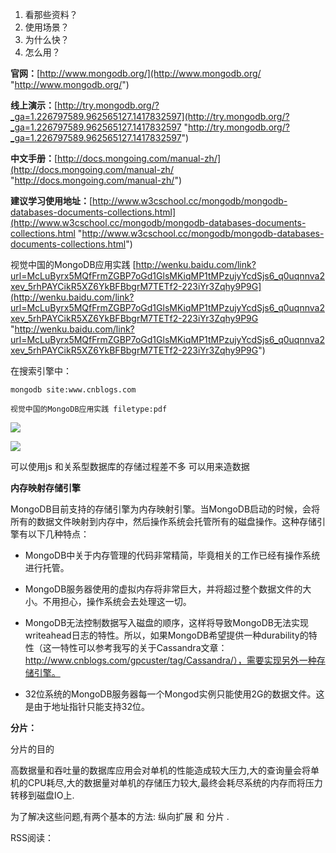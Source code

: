 1. 看那些资料？
2. 使用场景？
2. 为什么快？
3. 怎么用？

**官网：**[http://www.mongodb.org/](http://www.mongodb.org/ "http://www.mongodb.org/")

**线上演示：**[http://try.mongodb.org/?_ga=1.226797589.962565127.1417832597](http://try.mongodb.org/?_ga=1.226797589.962565127.1417832597 "http://try.mongodb.org/?_ga=1.226797589.962565127.1417832597")

**中文手册：**[http://docs.mongoing.com/manual-zh/](http://docs.mongoing.com/manual-zh/ "http://docs.mongoing.com/manual-zh/")

**建议学习使用地址：**[http://www.w3cschool.cc/mongodb/mongodb-databases-documents-collections.html](http://www.w3cschool.cc/mongodb/mongodb-databases-documents-collections.html "http://www.w3cschool.cc/mongodb/mongodb-databases-documents-collections.html")


视觉中国的MongoDB应用实践
    [http://wenku.baidu.com/link?url=McLuByrx5MQfFrmZGBP7oGd1GlsMKiqMP1tMPzujyYcdSjs6_q0uqnnva2xev_5rhPAYCikR5XZ6YkBFBbgrM7TETf2-223iYr3Zqhy9P9G](http://wenku.baidu.com/link?url=McLuByrx5MQfFrmZGBP7oGd1GlsMKiqMP1tMPzujyYcdSjs6_q0uqnnva2xev_5rhPAYCikR5XZ6YkBFBbgrM7TETf2-223iYr3Zqhy9P9G "http://wenku.baidu.com/link?url=McLuByrx5MQfFrmZGBP7oGd1GlsMKiqMP1tMPzujyYcdSjs6_q0uqnnva2xev_5rhPAYCikR5XZ6YkBFBbgrM7TETf2-223iYr3Zqhy9P9G")

在搜索引擎中：

    mongodb site:www.cnblogs.com

    视觉中国的MongoDB应用实践 filetype:pdf

![](http://images.cnitblog.com/i/339094/201407/171531576463891.png)

![](http://up.2cto.com/2012/0413/20120413102028731.jpg)

可以使用js  和关系型数据库的存储过程差不多 可以用来造数据

**内存映射存储引擎**

MongoDB目前支持的存储引擎为内存映射引擎。当MongoDB启动的时候，会将所有的数据文件映射到内存中，然后操作系统会托管所有的磁盘操作。这种存储引擎有以下几种特点：

* MongoDB中关于内存管理的代码非常精简，毕竟相关的工作已经有操作系统进行托管。

* MongoDB服务器使用的虚拟内存将非常巨大，并将超过整个数据文件的大小。不用担心，操作系统会去处理这一切。

* MongoDB无法控制数据写入磁盘的顺序，这样将导致MongoDB无法实现writeahead日志的特性。所以，如果MongoDB希望提供一种durability的特性（这一特性可以参考我写的关于Cassandra文章：http://www.cnblogs.com/gpcuster/tag/Cassandra/），需要实现另外一种存储引擎。

* 32位系统的MongoDB服务器每一个Mongod实例只能使用2G的数据文件。这是由于地址指针只能支持32位。


**分片：**

分片的目的

高数据量和吞吐量的数据库应用会对单机的性能造成较大压力,大的查询量会将单机的CPU耗尽,大的数据量对单机的存储压力较大,最终会耗尽系统的内存而将压力转移到磁盘IO上.

为了解决这些问题,有两个基本的方法: 纵向扩展 和 分片 .

RSS阅读：
